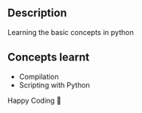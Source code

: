 ## Description
Learning the basic concepts in python

## Concepts learnt
- Compilation
- Scripting with Python

Happy Coding 🥂

